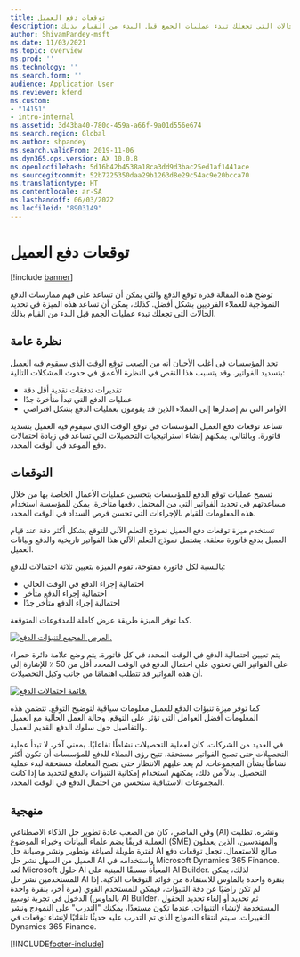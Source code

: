 ```yaml
---
title: توقعات دفع العميل
description: توضح هذه المقالة قدرة توقع الدفع والتي يمكن أن تساعد على فهم ممارسات الدفع النموذجية للعملاء الفرديين بشكل أفضل. كذلك، يمكن أن تساعد هذه الميزة في تحديد الحالات التي تجعلك تبدء عمليات الجمع قبل البدء من القيام بذلك.
author: ShivamPandey-msft
ms.date: 11/03/2021
ms.topic: overview
ms.prod: ''
ms.technology: ''
ms.search.form: ''
audience: Application User
ms.reviewer: kfend
ms.custom:
- "14151"
- intro-internal
ms.assetid: 3d43ba40-780c-459a-a66f-9a01d556e674
ms.search.region: Global
ms.author: shpandey
ms.search.validFrom: 2019-11-06
ms.dyn365.ops.version: AX 10.0.8
ms.openlocfilehash: 5d16b42b4538a18ca3dd9d3bac25ed1af1441ace
ms.sourcegitcommit: 52b7225350daa29b1263d8e29c54ac9e20bcca70
ms.translationtype: HT
ms.contentlocale: ar-SA
ms.lasthandoff: 06/03/2022
ms.locfileid: "8903149"
---
```

# <a name="customer-payment-predictions"></a>توقعات دفع العميل

[!include [banner](../includes/banner.md)]

توضح هذه المقالة قدرة توقع الدفع والتي يمكن أن تساعد على فهم ممارسات الدفع النموذجية للعملاء الفرديين بشكل أفضل. كذلك، يمكن أن تساعد هذه الميزة في تحديد الحالات التي تجعلك تبدء عمليات الجمع قبل البدء من القيام بذلك.

## <a name="overview"></a>نظرة عامة

تجد المؤسسات في أغلب الأحيان أنه من الصعب توقع الوقت الذي سيقوم فيه العميل بتسديد الفواتير. وقد يتسبب هذا النقص في النظرة الأعمق في حدوث المشكلات التالية:

- تقديرات تدفقات نقدية أقل دقة
- عمليات الدفع التي تبدأ متأخرة جدًا
- الأوامر التي تم إصدارها إلى العملاء الذين قد يقومون بعمليات الدفع بشكل افتراضي

تساعد توقعات دفع العميل المؤسسات في توقع الوقت الذي سيقوم فيه العميل بتسديد فاتورة. وبالتالي، يمكنهم إنشاء استراتيجيات التحصيلات التي تساعد في زيادة احتمالات دفع الموعد في الوقت المحدد.

## <a name="predictions"></a>التوقعات

تسمح عمليات توقع الدفع للمؤسسات بتحسين عمليات الأعمال الخاصة بها من خلال مساعدتهم في تحديد الفواتير التي من المحتمل دفعها متأخرة. يمكن للمؤسسة استخدام هذه المعلومات للقيام بالإجراءات التي تحسن فرص السداد في الوقت المحدد.

تستخدم ميزة توقعات دفع العميل نموذج التعلم الآلي للتوقع بشكل أكثر دقة عند قيام العميل بدفع فاتورة معلقة. يشتمل نموذج التعلم الآلي هذا الفواتير تاريخية والدفع وبيانات العميل.

بالنسبة لكل فاتورة مفتوحة، تقوم الميزة بتعيين ثلاثة احتمالات للدفع:

- احتمالية إجراء الدفع في الوقت الحالي
- احتمالية إجراء الدفع متأخر
- احتمالية إجراء الدفع متأخر جدًا

كما توفر الميزة طريقة عرض كاملة للمدفوعات المتوقعة.

[![العرض المجمع لتنبؤات الدفع.](./media/graphic-payment-reports.png)](./media/graphic-payment-reports.png)

يتم تعيين احتمالية الدفع في الوقت المحدد في كل فاتورة. يتم وضع علامة دائرة حمراء على الفواتير التي تحتوي على احتمال الدفع في الوقت المحدد أقل من 50 ٪ للإشارة إلى أن هذه الفواتير قد تتطلب اهتمامًا من جانب وكيل التحصيلات.

[![قائمة احتمالات الدفع.](./media/customer-pymnt-probability-list.png)](./media/customer-pymnt-probability-list.png)

كما توفر ميزة تنبؤات الدفع للعميل معلومات سياقية لتوضيح التوقع. تتضمن هذه المعلومات أفضل العوامل التي تؤثر على التوقع، وحالة العمل الحالية مع العميل والتفاصيل حول سلوك الدفع القديم للعميل.

في العديد من الشركات، كان لعملية التحصيلات نشاطًا تفاعليًا. بمعني آخر، لا تبدأ عملية التحصيلات حتى تصبح الفواتير مستحقة. تتيح رؤى العملاء للدفع للمؤسسات أن تكون أكثر نشاطًا بشأن المجموعات. لم يعد عليهم الانتظار حتى تصبح المعاملة مستحقة لبدء عملية التحصيل. بدلاً من ذلك، يمكنهم استخدام إمكانية التنبؤات بالدفع لتحديد ما إذا كانت المجموعات الاستباقية ستحسن من احتمال الدفع في الوقت المحدد.

## <a name="methodology"></a>منهجية

وفي الماضي، كان من الصعب عادة تطوير حل الذكاء الاصطناعي (AI) ونشره. تطلبت العملية فريقًا يضم علماء البيانات وخبراء الموضوع (SME) والمهندسين، الذين يعملون لفترة طويلة لصياغة وتطوير ونشر وصيانة حل AI صالح للاستعمال. تجعل توقعات دفع العميل من السهل نشر حل AI واستخدامه في Microsoft Dynamics 365 Finance. تُعد Microsoft حلول AI المعبأة مسبقًا المبنية على AI Builder. لذلك، يمكن للمستخدمين نشر حل AI بنقرة واحدة بالماوس للاستفادة من فوائد التوقعات الذكية. إذا لم تكن راضيًا عن دقة التنبؤات، فيمكن للمستخدم القوي (مرة أخر، بنقرة واحدة بالماوس) الدخول في تجربة توسيع AI Builder، ثم تحديد أو إلغاء تحديد الحقول المستخدمة لإنشاء التنبؤات. عندما تكون مستعدًا، يمكنك "التدرب" على النموذج ونشر التغييرات. سيتم انتقاء النموذج الذي تم التدرب عليه حديثًا تلقائيًا لإنشاء توقعات في Dynamics 365 Finance.

[!INCLUDE[footer-include](../../includes/footer-banner.md)]
